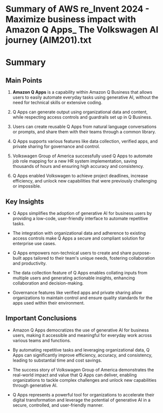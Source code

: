 # Summary of AWS re_Invent 2024 - Maximize business impact with Amazon Q Apps_ The Volkswagen AI journey (AIM201).txt

# Summary

## Main Points

1. **Amazon Q Apps** is a capability within Amazon Q Business that allows users to easily automate everyday tasks using generative AI, without the need for technical skills or extensive coding.

2. Q Apps can generate output using organizational data and content, while respecting access controls and guardrails set up in Q Business.

3. Users can create reusable Q Apps from natural language conversations or prompts, and share them with their teams through a common library.

4. Q Apps supports various features like data collection, verified apps, and private sharing for governance and control.

5. Volkswagen Group of America successfully used Q Apps to automate job role mapping for a new HR system implementation, saving thousands of hours and ensuring high accuracy and consistency.

6. Q Apps enabled Volkswagen to achieve project deadlines, increase efficiency, and unlock new capabilities that were previously challenging or impossible.

## Key Insights

- Q Apps simplifies the adoption of generative AI for business users by providing a low-code, user-friendly interface to automate repetitive tasks.

- The integration with organizational data and adherence to existing access controls make Q Apps a secure and compliant solution for enterprise use cases.

- Q Apps empowers non-technical users to create and share purpose-built apps tailored to their team's unique needs, fostering collaboration and productivity.

- The data collection feature of Q Apps enables collating inputs from multiple users and generating actionable insights, enhancing collaboration and decision-making.

- Governance features like verified apps and private sharing allow organizations to maintain control and ensure quality standards for the apps used within their environment.

## Important Conclusions

- Amazon Q Apps democratizes the use of generative AI for business users, making it accessible and meaningful for everyday work across various teams and functions.

- By automating repetitive tasks and leveraging organizational data, Q Apps can significantly improve efficiency, accuracy, and consistency, leading to substantial time and cost savings.

- The success story of Volkswagen Group of America demonstrates the real-world impact and value that Q Apps can deliver, enabling organizations to tackle complex challenges and unlock new capabilities through generative AI.

- Q Apps represents a powerful tool for organizations to accelerate their digital transformation and leverage the potential of generative AI in a secure, controlled, and user-friendly manner.
